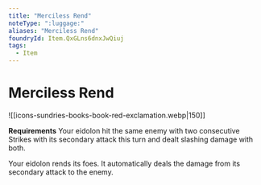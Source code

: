 ```yaml
---
title: "Merciless Rend"
noteType: ":luggage:"
aliases: "Merciless Rend"
foundryId: Item.QxGLns6dnxJwQiuj
tags:
  - Item
---
```


# Merciless Rend
![[icons-sundries-books-book-red-exclamation.webp|150]]

**Requirements** Your eidolon hit the same enemy with two consecutive Strikes with its secondary attack this turn and dealt slashing damage with both.

Your eidolon rends its foes. It automatically deals the damage from its secondary attack to the enemy.
